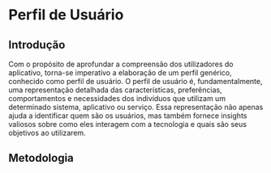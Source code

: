 # Perfil de Usuário

## Introdução 

Com o propósito de aprofundar a compreensão dos utilizadores do aplicativo, torna-se imperativo a elaboração de um perfil genérico, conhecido como perfil de usuário. O perfil de usuário é, fundamentalmente, uma representação detalhada das características, preferências, comportamentos e necessidades dos indivíduos que utilizam um determinado sistema, aplicativo ou serviço. Essa representação não apenas ajuda a identificar quem são os usuários, mas também fornece insights valiosos sobre como eles interagem com a tecnologia e quais são seus objetivos ao utilizarem.

## Metodologia 

